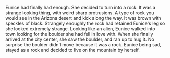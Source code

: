 Eunice had finally had enough. She decided to turn into a rock. It was a strange looking thing, with weird sharp protrusions. A type of rock you would see in the Arizona desert and kick along the way. It was brown with speckles of black. Strangely enoughly the rock had retained Eunice's leg so she looked extremely strange. Looking like an alien, Eunice walked into town looking for the boulder she had fell in love with. When she finally arrived at the city center, she saw the boulder, and ran up to hug it. No surprise the boulder didn't move because it was a rock. Eunice being sad, stayed as a rock and decided to live on the mountain by herself. 